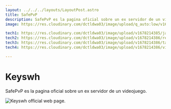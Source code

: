 ```yaml
---
layout: ../../../layouts/LayoutPost.astro
title: SafePvP
description: SafePvP es la pagina oficial sobre un ex servidor de un videojuego.
image: https://res.cloudinary.com/dctldwa03/image/upload/q_auto:low/v1678214894/safepvp_foto_pfl1he.png

tech1: https://res.cloudinary.com/dctldwa03/image/upload/v1678214385/javascript-logo_drsvuc.png
tech2: https://res.cloudinary.com/dctldwa03/image/upload/v1678214386/reactjs-logo_kqlp9a.png
tech3: https://res.cloudinary.com/dctldwa03/image/upload/v1678214386/tailwindcss-logo_wjbz44.png
tech4: https://res.cloudinary.com/dctldwa03/image/upload/v1678214386/vitejs-logo_fl5rei.png

---
```


# Keyswh

SafePvP es la pagina oficial sobre un ex servidor de un videojuego.

![Keyswh official web page.](https://res.cloudinary.com/dctldwa03/image/upload/q_auto:eco/v1678214894/safepvp_foto_pfl1he.png)